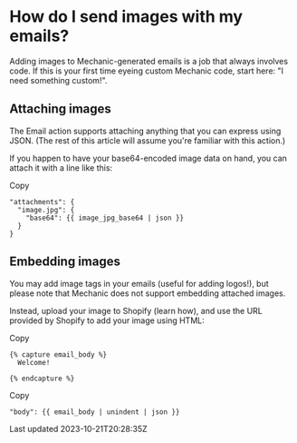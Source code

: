# How do I send images with my emails?

Adding images to Mechanic-generated emails is a job that always involves code. If this is your first time eyeing custom Mechanic code, start here: "I need something custom!".

## Attaching images

The Email action supports attaching anything that you can express using JSON. (The rest of this article will assume you're familiar with this action.)

If you happen to have your base64-encoded image data on hand, you can attach it with a line like this:

Copy

    "attachments": {
      "image.jpg": {
        "base64": {{ image_jpg_base64 | json }}
      }
    }

## Embedding images

You may add image tags in your emails (useful for adding logos!), but please note that Mechanic does not support embedding attached images.

Instead, upload your image to Shopify (learn how), and use the URL provided by Shopify to add your image using HTML:

Copy

    {% capture email_body %}
      Welcome!
      
    {% endcapture %}

Copy

    "body": {{ email_body | unindent | json }}

Last updated 2023-10-21T20:28:35Z